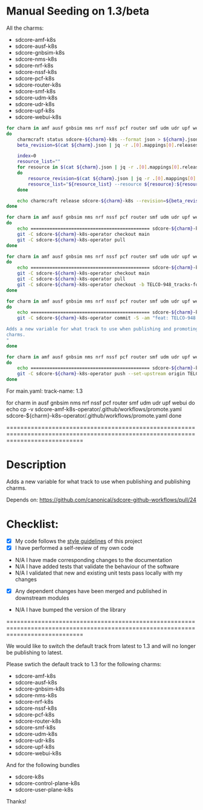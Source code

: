 # Manual Seeding on 1.3/beta

All the charms:

* sdcore-amf-k8s
* sdcore-ausf-k8s
* sdcore-gnbsim-k8s
* sdcore-nms-k8s
* sdcore-nrf-k8s
* sdcore-nssf-k8s
* sdcore-pcf-k8s
* sdcore-router-k8s
* sdcore-smf-k8s
* sdcore-udm-k8s
* sdcore-udr-k8s
* sdcore-upf-k8s
* sdcore-webui-k8s

```bash
for charm in amf ausf gnbsim nms nrf nssf pcf router smf udm udr upf webui
do
    charmcraft status sdcore-${charm}-k8s --format json > ${charm}.json
    beta_revision=$(cat ${charm}.json | jq -r .[0].mappings[0].releases[2].revision)

    index=0
    resource_list=""
    for resource in $(cat ${charm}.json | jq -r .[0].mappings[0].releases[2].resources | grep name | cut -d\" -f4)
    do
        resource_revision=$(cat ${charm}.json | jq -r .[0].mappings[0].releases[2].resources[0] | grep revision | cut -d: -f2 | tr -d ' ')
        resource_list="${resource_list} --resource ${resource}:${resource_revision}"
    done

    echo charmcraft release sdcore-${charm}-k8s --revision=${beta_revision} ${resource_list} --channel=1.3/beta
done
```

```bash
for charm in amf ausf gnbsim nms nrf nssf pcf router smf udm udr upf webui
do
    echo ============================================ sdcore-${charm}-k8s-operator
    git -C sdcore-${charm}-k8s-operator checkout main
    git -C sdcore-${charm}-k8s-operator pull
done
```

```bash
for charm in amf ausf gnbsim nms nrf nssf pcf router smf udm udr upf webui
do
    echo ============================================ sdcore-${charm}-k8s-operator
    git -C sdcore-${charm}-k8s-operator checkout main
    git -C sdcore-${charm}-k8s-operator pull
    git -C sdcore-${charm}-k8s-operator checkout -b TELCO-948_tracks-for-charms
done
```

```bash
for charm in amf ausf gnbsim nms nrf nssf pcf router smf udm udr upf webui
do
    echo ============================================ sdcore-${charm}-k8s-operator
    git -C sdcore-${charm}-k8s-operator commit -S -am "feat: TELCO-948 Use track for charm publication

Adds a new variable for what track to use when publishing and promoting
charms.
"
done
```

```bash
for charm in amf ausf gnbsim nms nrf nssf pcf router smf udm udr upf webui
do
    echo ============================================ sdcore-${charm}-k8s-operator
    git -C sdcore-${charm}-k8s-operator push --set-upstream origin TELCO-948_tracks-for-charms
done
```

For main.yaml:
      track-name: 1.3

for charm in ausf gnbsim nms nrf nssf pcf router smf udm udr upf webui
do
    echo cp -v sdcore-amf-k8s-operator/.github/workflows/promote.yaml sdcore-${charm}-k8s-operator/.github/workflows/promote.yaml
done


==================================================================================================================================
# Description

Adds a new variable for what track to use when publishing and publishing charms.

Depends on: https://github.com/canonical/sdcore-github-workflows/pull/24

# Checklist:

- [X] My code follows the [style guidelines](/CONTRIBUTING.md) of this project
- [X] I have performed a self-review of my own code
- N/A I have made corresponding changes to the documentation
- N/A I have added tests that validate the behaviour of the software
- N/A I validated that new and existing unit tests pass locally with my changes
- [X] Any dependent changes have been merged and published in downstream modules
- N/A I have bumped the version of the library

==================================================================================================================================

We would like to switch the default track from latest to 1.3 and will no longer be publishing to latest.

Please swtich the default track to 1.3 for the following charms:

* sdcore-amf-k8s
* sdcore-ausf-k8s
* sdcore-gnbsim-k8s
* sdcore-nms-k8s
* sdcore-nrf-k8s
* sdcore-nssf-k8s
* sdcore-pcf-k8s
* sdcore-router-k8s
* sdcore-smf-k8s
* sdcore-udm-k8s
* sdcore-udr-k8s
* sdcore-upf-k8s
* sdcore-webui-k8s

And for the following bundles

* sdcore-k8s
* sdcore-control-plane-k8s
* sdcore-user-plane-k8s

Thanks!